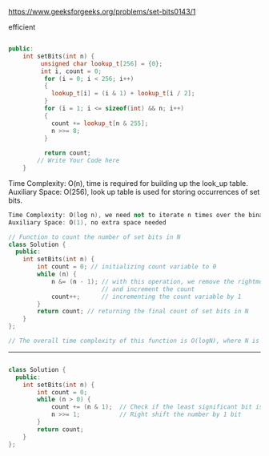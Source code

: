 https://www.geeksforgeeks.org/problems/set-bits0143/1

efficient

```cpp

public:
    int setBits(int n) {
         unsigned char lookup_t[256] = {0}; 
         int i, count = 0;
          for (i = 0; i < 256; i++)
          {
            lookup_t[i] = (i & 1) + lookup_t[i / 2];
          }
          for (i = 1; i <= sizeof(int) && n; i++)
          {
            count += lookup_t[n & 255];
            n >>= 8;
          }
         
          return count;
        // Write Your Code here
    }


```

Time Complexity: O(n), time is required for building up the look_up table.
Auxiliary Space: O(256), look up table is used for storing occurrences of set bits.



```cpp
Time Complexity: O(log n), we need not to iterate n times over the binary bits, instead we just keep doing bitwise and and right shift which makes the complexity logn
Auxiliary Space: O(1), no extra space needed

// Function to count the number of set bits in N
class Solution {
  public:
    int setBits(int n) {
        int count = 0; // initializing count variable to 0
        while (n) {
            n &= (n - 1); // with this operation, we remove the rightmost set bit in N
                          // and increment the count
            count++;      // incrementing the count variable by 1
        }
        return count; // returning the final count of set bits in N
    }
};

// The overall time complexity of this function is O(logN), where N is the input number.


```

---


```cpp

class Solution {
  public:
    int setBits(int n) {
        int count = 0;
        while (n > 0) {
            count += (n & 1);  // Check if the least significant bit is 1
            n >>= 1;           // Right shift the number by 1 bit
        }
        return count;
    }
};


```


